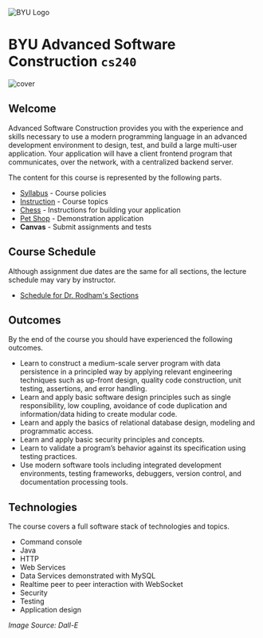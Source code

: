 ![BYU Logo](byuLogo.png)

# BYU **Advanced Software Construction** `cs240`

![cover](softwareconstructioncover.jpg)

## Welcome

Advanced Software Construction provides you with the experience and skills necessary to use a modern programming language in an advanced development environment to design, test, and build a large multi-user application. Your application will have a client frontend program that communicates, over the network, with a centralized backend server.

The content for this course is represented by the following parts.

- [Syllabus](instruction/syllabus/syllabus.md) - Course policies
- [Instruction](instruction/modules.md#readme) - Course topics
- [Chess](chess/chess.md#readme) - Instructions for building your application
- [Pet Shop](petshop/petshop.md) - Demonstration application
- **Canvas** - Submit assignments and tests

## Course Schedule

Although assignment due dates are the same for all sections, the lecture schedule may vary by instructor.

- [Schedule for Dr. Rodham's Sections](https://github.com/softwareconstruction240/softwareconstruction/blob/main/schedule/summer2025-rodham.md)

## Outcomes

By the end of the course you should have experienced the following outcomes.

- Learn to construct a medium-scale server program with data persistence in a principled way by applying relevant engineering techniques such as up-front design, quality code construction, unit testing, assertions, and error handling.
- Learn and apply basic software design principles such as single responsibility, low coupling, avoidance of code duplication and information/data hiding to create modular code.
- Learn and apply the basics of relational database design, modeling and programmatic access.
- Learn and apply basic security principles and concepts.
- Learn to validate a program’s behavior against its specification using testing practices.
- Use modern software tools including integrated development environments, testing frameworks, debuggers, version control, and documentation processing tools.

## Technologies

The course covers a full software stack of technologies and topics.

- Command console
- Java
- HTTP
- Web Services
- Data Services demonstrated with MySQL
- Realtime peer to peer interaction with WebSocket
- Security
- Testing
- Application design

_Image Source: Dall-E_
